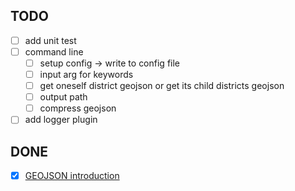 ## TODO
- [ ] add unit test
- [ ] command line
  - [ ] setup config -> write to config file
  - [ ] input arg for keywords
  - [ ] get oneself district geojson or get its child districts geojson
  - [ ] output path
  - [ ] compress geojson
- [ ] add logger plugin

## DONE
- [x] [GEOJSON introduction](https://en.wikipedia.org/wiki/GeoJSON)